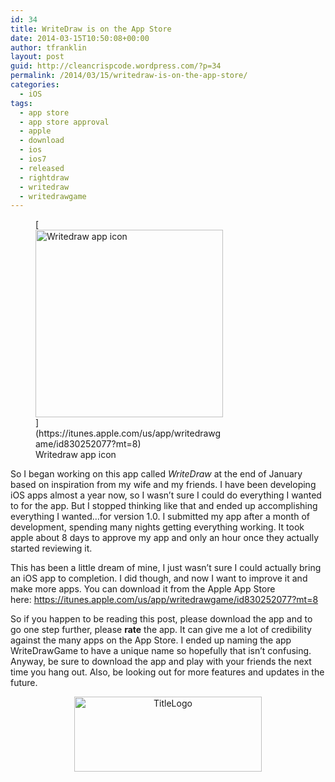 ```yaml
---
id: 34
title: WriteDraw is on the App Store
date: 2014-03-15T10:50:08+00:00
author: tfranklin
layout: post
guid: http://cleancrispcode.wordpress.com/?p=34
permalink: /2014/03/15/writedraw-is-on-the-app-store/
categories:
  - iOS
tags:
  - app store
  - app store approval
  - apple
  - download
  - ios
  - ios7
  - released
  - rightdraw
  - writedraw
  - writedrawgame
---
```

<figure id="attachment_37" style="width: 300px" class="wp-caption alignright">[<img class="size-medium wp-image-37 " alt="Writedraw app icon" src="http://taylorfranklin.me/wp-content/uploads/2014/03/main.png?w=300" width="300" height="300" srcset="http://taylorfranklin.me/wp-content/uploads/2014/03/main-150x150.png 150w, http://taylorfranklin.me/wp-content/uploads/2014/03/main-300x300.png 300w, http://taylorfranklin.me/wp-content/uploads/2014/03/main.png 1024w" sizes="(max-width: 300px) 100vw, 300px" />](https://itunes.apple.com/us/app/writedrawgame/id830252077?mt=8)<figcaption class="wp-caption-text">Writedraw app icon</figcaption></figure> 

So I began working on this app called _WriteDraw_ at the end of January based on inspiration from my wife and my friends. I have been developing iOS apps almost a year now, so I wasn&#8217;t sure I could do everything I wanted to for the app. But I stopped thinking like that and ended up accomplishing everything I wanted&#8230;for version 1.0. I submitted my app after a month of development, spending many nights getting everything working. It took apple about 8 days to approve my app and only an hour once they actually started reviewing it.

This has been a little dream of mine, I just wasn&#8217;t sure I could actually bring an iOS app to completion. I did though, and now I want to improve it and make more apps. You can download it from the Apple App Store here: <https://itunes.apple.com/us/app/writedrawgame/id830252077?mt=8>

So if you happen to be reading this post, please download the app and to go one step further, please **rate** the app. It can give me a lot of credibility against the many apps on the App Store. I ended up naming the app WriteDrawGame to have a unique name so hopefully that isn&#8217;t confusing. Anyway, be sure to download the app and play with your friends the next time you hang out. Also, be looking out for more features and updates in the future.

<p style="text-align:center;">
  <a href="https://itunes.apple.com/us/app/writedrawgame/id830252077?mt=8"><img class="aligncenter size-medium wp-image-39" alt="TitleLogo" src="http://taylorfranklin.me/wp-content/uploads/2014/03/titlelogo.png?w=300" width="300" height="120" srcset="http://taylorfranklin.me/wp-content/uploads/2014/03/titlelogo-300x120.png 300w, http://taylorfranklin.me/wp-content/uploads/2014/03/titlelogo.png 320w" sizes="(max-width: 300px) 100vw, 300px" /></a>
</p>

<!-- AdSense Now! Lite: PreFiltered - NoAds [ WP is not in the loop. ] -->